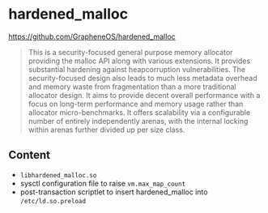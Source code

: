 hardened_malloc
===============

https://github.com/GrapheneOS/hardened_malloc

> This is a security-focused general purpose memory allocator providing the
> malloc API along with various extensions. It provides substantial hardening
> against heapcorruption vulnerabilities. The security-focused design also leads
> to much less metadata overhead and memory waste from fragmentation than a more
> traditional allocator design. It aims to provide decent overall performance
> with a focus on long-term performance and memory usage rather than allocator
> micro-benchmarks. It offers scalability via a configurable number of entirely
> independently arenas, with the internal locking within arenas further divided
> up per size class.

Content
-------

- `libhardened_malloc.so`
- sysctl configuration file to raise `vm.max_map_count`
- post-transaction scriptlet to insert hardened_malloc into `/etc/ld.so.preload`
